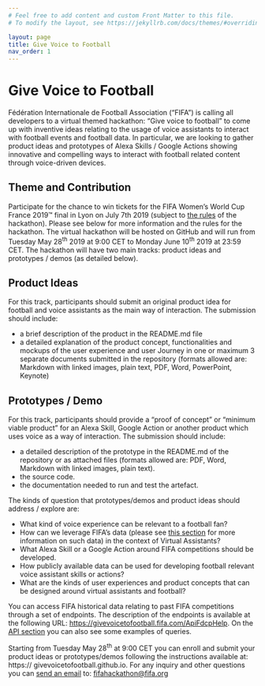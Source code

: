 ```yaml
---
# Feel free to add content and custom Front Matter to this file.
# To modify the layout, see https://jekyllrb.com/docs/themes/#overriding-theme-defaults

layout: page
title: Give Voice to Football
nav_order: 1
---
```


# Give Voice to Football
Fédération Internationale de Football Association (“FIFA”) is calling all developers to a virtual themed hackathon: “Give voice to football” to come up with inventive ideas relating to the usage of voice assistants to interact with football events and football data. In particular, we are looking to gather product ideas and prototypes of Alexa Skills / Google Actions showing innovative and compelling ways to interact with football related content through voice-driven devices.

## Theme and Contribution
Participate for the chance to win tickets for the FIFA Women’s World Cup France 2019™ final in Lyon on July 7th 2019 (subject to [the rules](/rules) of the hackathon). Please see below for more information and the rules for the hackathon.
The virtual hackathon will be hosted on GitHub and will run from Tuesday May 28<sup>th</sup> 2019 at 9:00 CET to Monday June 10<sup>th</sup> 2019 at 23:59 CET.
The hackathon will have two main tracks: product ideas and prototypes / demos (as detailed below).

## Product Ideas
For this track, participants should submit an original product idea for football and voice assistants as the main way of interaction. The submission should include:
- a brief description of the product in the README.md file
- a detailed explanation of the product concept, functionalities and mockups of the user experience and user Journey in one or maximum 3 separate documents submitted in the repository (formats allowed are: Markdown with linked images, plain text, PDF, Word, PowerPoint, Keynote)

## Prototypes / Demo
For this track, participants should provide a “proof of concept” or “minimum viable product” for an Alexa Skill, Google Action or another product which uses voice as a way of interaction.
The submission should include:
-	a detailed description of the prototype in the README.md of the repository or as attached files (formats allowed are: PDF, Word, Markdown with linked images, plain text).
-	the source code.
-	the documentation needed to run and test the artefact.

The kinds of question that prototypes/demos and product ideas should address / explore are:
-	What kind of voice experience can be relevant to a football fan?
-	How can we leverage FIFA’s data (please see [this section](/api/) for more information on such data) in the context of Virtual Assistants?
-	What Alexa Skill or a Google Action around FIFA competitions should be developed.
-	How publicly available data can be used for developing football relevant voice assistant skills or actions?
-	What are the kinds of user experiences and product concepts that can be designed around virtual assistants and football?

You can access FIFA historical data relating to past FIFA competitions through a set of endpoints. The description of the endpoints is available at the following URL: <https://givevoicetofootball.fifa.com/ApiFdcpHelp>. On the [API section](/api/) you can also see some examples of queries.

Starting from Tuesday May 28<sup>th</sup> at 9:00 CET you can enroll and submit your product ideas or prototypes/demos following the instructions available at: https:// givevoicetofootball.github.io.
For any inquiry and other questions you can [send an email](mailto:fifahackathon@fifa.org) to: fifahackathon@fifa.org
